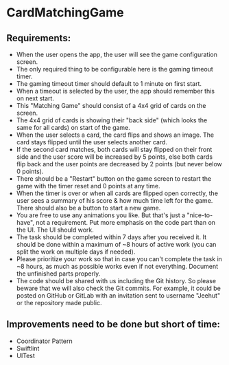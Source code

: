 # CardMatchingGame

 ## Requirements:
 - When the user opens the app, the user will see the game configuration screen.
 - The only required thing to be configurable here is the gaming timeout timer.
 - The gaming timeout timer should default to 1 minute on first start.
 - When a timeout is selected by the user, the app should remember this on next start.
 - This "Matching Game" should consist of a 4x4 grid of cards on the screen.
 - The 4x4 grid of cards is showing their "back side" (which looks the same for all cards) on start of the game.
 - When the user selects a card, the card flips and shows an image. The card stays flipped until the user selects another card.
 - If the second card matches, both cards will stay flipped on their front side and the user score will be increased by 5 points, else both cards flip back and the user points are decreased by 2 points (but never below 0 points).
 - There should be a "Restart" button on the game screen to restart the game with the timer reset and 0 points at any time.
 - When the timer is over or when all cards are flipped open correctly, the user sees a summary of his score & how much time left for the game. There should also be a button to start a new game.
 - You are free to use any animations you like. But that's just a "nice-to-have", not a requirement. Put more emphasis on the code part than on the UI. The UI should work.
 - The task should be completed within 7 days after you received it. It should be done within a maximum of ~8 hours of active work (you can split the work on multiple days if needed).
 - Please prioritize your work so that in case you can't complete the task in ~8 hours, as much as possible works even if not everything. Document the unfinished parts properly.
 - The code should be shared with us including the Git history. So please beware that we will also check the Git commits. For example, it could be posted on GitHub or GitLab with an invitation sent to username "Jeehut" or the repository made public.
 
 ## Improvements need to be done but short of time:
 - Coordinator Pattern
 - Swiftlint
 - UITest
 
